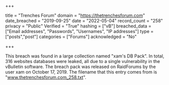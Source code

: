 +++

title = "Trenches Forum"
domain = "https://thetrenchesforum.com"
date_breached = "2019-09-25"
date = "2022-05-04"
record_count = "258"
privacy = "Public"
Verified = "True"
hashing = ["vB"]
breached_data = ["Email addresses", "Passwords", "Usernames", "IP addresses"]
type = ["posts","post"]
categories = ["Forums"]
acknowledged = "No"


+++


This breach was found in a large collection named "xam's DB Pack". In total, 316 websites databases were leaked, all due to a single vulnerability in the vBulletin software. The breach pack was released on RaidForums by the user xam on October 17, 2019. The filename that this entry comes from is "www.thetrenchesforum.com_258.txt".

